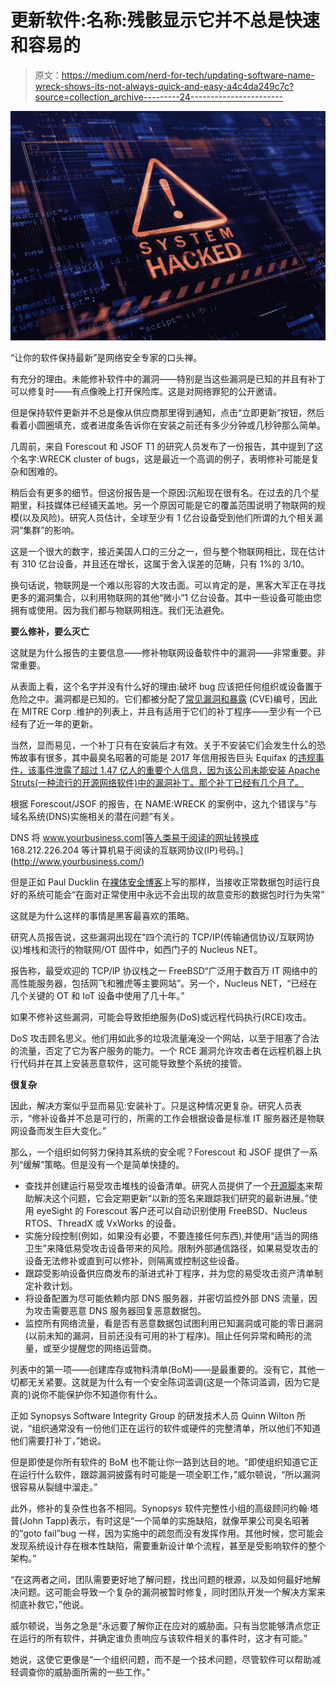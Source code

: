 # 更新软件:名称:残骸显示它并不总是快速和容易的

> 原文：<https://medium.com/nerd-for-tech/updating-software-name-wreck-shows-its-not-always-quick-and-easy-a4c4da249c7c?source=collection_archive---------24----------------------->

![](img/389435ba62133ec6772be77137daad38.png)

“让你的软件保持最新”是网络安全专家的口头禅。

有充分的理由。未能修补软件中的漏洞——特别是当这些漏洞是已知的并且有补丁可以修复时——有点像晚上打开保险库。这是对网络罪犯的公开邀请。

但是保持软件更新并不总是像从供应商那里得到通知，点击“立即更新”按钮，然后看着小圆圈填充，或者进度条告诉你在安装之前还有多少分钟或几秒钟那么简单。

几周前，来自 Forescout 和 JSOF T1 的研究人员发布了一份报告，其中提到了这个名字:WRECK cluster of bugs，这是最近一个高调的例子，表明修补可能是复杂和困难的。

稍后会有更多的细节。但这份报告是一个原因:沉船现在很有名。在过去的几个星期里，科技媒体已经铺天盖地。另一个原因可能是它的覆盖范围说明了物联网的规模(以及风险)。研究人员估计，全球至少有 1 亿台设备受到他们所谓的九个相关漏洞“集群”的影响。

这是一个很大的数字，接近美国人口的三分之一，但与整个物联网相比，现在估计有 310 亿台设备，并且还在增长，这属于舍入误差的范畴，只有 1%的 3/10。

换句话说，物联网是一个难以形容的大攻击面。可以肯定的是，黑客大军正在寻找更多的漏洞集合，以利用物联网的其他“微小”1 亿台设备。其中一些设备可能由您拥有或使用。因为我们都与物联网相连。我们无法避免。

**要么修补，要么灭亡**

这就是为什么报告的主要信息——修补物联网设备软件中的漏洞——非常重要。非常重要。

从表面上看，这个名字并没有什么好的理由:破坏 bug 应该把任何组织或设备置于危险之中。漏洞都是已知的。它们都被分配了[常见漏洞和暴露](https://cve.mitre.org/) (CVE)编号，因此在 MITRE Corp .维护的列表上，并且有适用于它们的补丁程序——至少有一个已经有了近一年的更新。

当然，显而易见，一个补丁只有在安装后才有效。关于不安装它们会发生什么的恐怖故事有很多，其中最臭名昭著的可能是 2017 年信用报告巨头 Equifax 的[违规事件，该事件泄露了超过 1.47 亿人的重要个人信息，因为该公司未能安装 Apache Struts(一种流行的开源网络软件)中的漏洞补丁。那个补丁已经有几个月了。](https://www.forbes.com/sites/taylorarmerding/2018/09/11/equifax-breach-catastrophic-but-no-game-changer-yet/#6e788dcd51d7)

根据 Forescout/JSOF 的报告，在 NAME:WRECK 的案例中，这九个错误与“与域名系统(DNS)实施相关的潜在问题”有关。

DNS 将 www.yourbusiness.com[等人类易于阅读的网址转换成 168.212.226.204 等计算机易于阅读的互联网协议(IP)号码。](http://www.yourbusiness.com/)

但是正如 Paul Ducklin 在[裸体安全博客](https://nakedsecurity.sophos.com/2021/04/13/iot-bug-report-claims-at-least-100m-devices-may-be-impacted/?utm_source=feedburner&utm_medium=feed&utm_campaign=Feed%3A+nakedsecurity+%28Naked+Security+-+Sophos%29)上写的那样，当接收正常数据包时运行良好的系统可能会“在面对正常使用中永远不会出现的故意变形的数据包时行为失常”

这就是为什么这样的事情是黑客最喜欢的策略。

研究人员报告说，这些漏洞出现在“四个流行的 TCP/IP(传输通信协议/互联网协议)堆栈和流行的物联网/OT 固件中，如西门子的 Nucleus NET。

报告称，最受欢迎的 TCP/IP 协议栈之一 FreeBSD“广泛用于数百万 IT 网络中的高性能服务器，包括网飞和雅虎等主要网站”。另一个，Nucleus NET，“已经在几个关键的 OT 和 IoT 设备中使用了几十年。”

如果不修补这些漏洞，可能会导致拒绝服务(DoS)或远程代码执行(RCE)攻击。

DoS 攻击顾名思义。他们用如此多的垃圾流量淹没一个网站，以至于阻塞了合法的流量，否定了它为客户服务的能力。一个 RCE 漏洞允许攻击者在远程机器上执行代码并在其上安装恶意软件，这可能导致整个系统的接管。

**很复杂**

因此，解决方案似乎显而易见:安装补丁。只是这种情况更复杂。研究人员表示，“修补设备并不总是可行的，所需的工作会根据设备是标准 IT 服务器还是物联网设备而发生巨大变化。”

那么，一个组织如何努力保持其系统的安全呢？Forescout 和 JSOF 提供了一系列“缓解”策略。但是没有一个是简单快捷的。

*   查找并创建运行易受攻击堆栈的设备清单。研究人员提供了一个[开源脚本](https://github.com/Forescout/project-memoria-detector)来帮助解决这个问题，它会定期更新“以新的签名来跟踪我们研究的最新进展。”使用 eyeSight 的 Forescout 客户还可以自动识别使用 FreeBSD、Nucleus RTOS、ThreadX 或 VxWorks 的设备。
*   实施分段控制(例如，如果没有必要，不要连接任何东西),并使用“适当的网络卫生”来降低易受攻击设备带来的风险。限制外部通信路径，如果易受攻击的设备无法修补或直到可以修补，则隔离或控制这些设备。
*   跟踪受影响设备供应商发布的渐进式补丁程序，并为您的易受攻击资产清单制定补救计划。
*   将设备配置为尽可能依赖内部 DNS 服务器，并密切监控外部 DNS 流量，因为攻击需要恶意 DNS 服务器回复恶意数据包。
*   监控所有网络流量，看是否有恶意数据包试图利用已知漏洞或可能的零日漏洞(以前未知的漏洞，目前还没有可用的补丁程序)。阻止任何异常和畸形的流量，或至少提醒您的网络运营商。

列表中的第一项——创建库存或物料清单(BoM)——是最重要的。没有它，其他一切都无关紧要。这就是为什么有一个安全陈词滥调(这是一个陈词滥调，因为它是真的)说你不能保护你不知道你有什么。

正如 Synopsys Software Integrity Group 的研发技术人员 Quinn Wilton 所说，“组织通常没有一份他们正在运行的软件或硬件的完整清单，所以他们不知道他们需要打补丁，”她说。

但是即使是你所有软件的 BoM 也不能让你一路到达目的地。“即使组织知道它正在运行什么软件，跟踪漏洞披露有时可能是一项全职工作，”威尔顿说，“所以漏洞很容易从裂缝中溜走。”

此外，修补的复杂性也各不相同。Synopsys 软件完整性小组的高级顾问约翰·塔普(John Tapp)表示，有时这是“一个简单的实施缺陷，就像苹果公司臭名昭著的“goto fail”bug 一样，因为实施中的疏忽而没有发挥作用。其他时候，您可能会发现系统设计存在根本性缺陷，需要重新设计单个流程，甚至是受影响软件的整个架构。”

“在这两者之间，团队需要更好地了解问题，找出问题的根源，以及如何最好地解决问题。这可能会导致一个复杂的漏洞被暂时修复，同时团队开发一个解决方案来彻底补救它，”他说。

威尔顿说，当务之急是“永远要了解你正在应对的威胁面。只有当您能够清点您正在运行的所有软件，并确定谁负责响应与该软件相关的事件时，这才有可能。”

她说，这使它更像是“一个组织问题，而不是一个技术问题，尽管软件可以帮助减轻调查你的威胁面所需的一些工作。”
